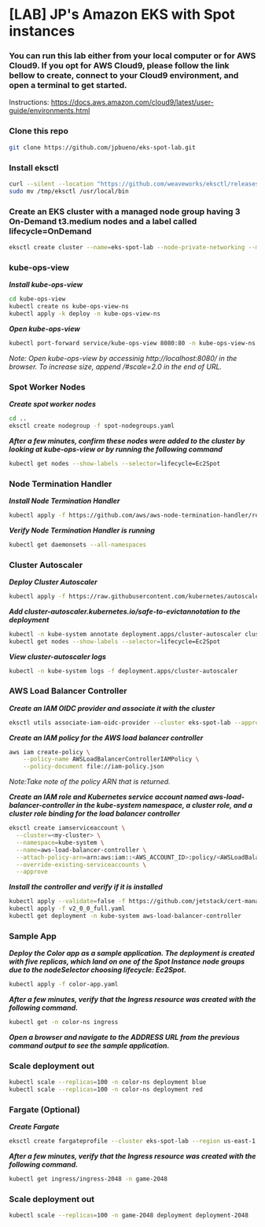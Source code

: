 # [LAB] JP's Amazon EKS with Spot instances

### You can run this lab either from your local computer or for AWS Cloud9. If you opt for AWS Cloud9, please follow the link bellow to create, connect to your Cloud9 environment, and open a terminal to get started.

Instructions: https://docs.aws.amazon.com/cloud9/latest/user-guide/environments.html

### Clone this repo
```bash
git clone https://github.com/jpbueno/eks-spot-lab.git
```

### Install eksctl
```bash
curl --silent --location "https://github.com/weaveworks/eksctl/releases/latest/download/eksctl_$(uname -s)_amd64.tar.gz" | tar xz -C /tmp
sudo mv /tmp/eksctl /usr/local/bin
```

### Create an EKS cluster with a managed node group having 3 On-Demand t3.medium nodes and a label called lifecycle=OnDemand

```bash
eksctl create cluster --name=eks-spot-lab --node-private-networking --managed --nodes=3 --region=us-east-1 --node-type t4g.medium --node-labels="lifecycle=OnDemand"
```
### kube-ops-view

***Install kube-ops-view***

```bash
cd kube-ops-view
kubectl create ns kube-ops-view-ns
kubectl apply -k deploy -n kube-ops-view-ns
```

***Open kube-ops-view***

```bash
kubectl port-forward service/kube-ops-view 8080:80 -n kube-ops-view-ns
```

_Note: Open kube-ops-view by accessinig http://localhost:8080/ in the browser. To increase size, append /#scale=2.0 in the end of URL._

### Spot Worker Nodes

***Create spot worker nodes***

```bash
cd ..
eksctl create nodegroup -f spot-nodegroups.yaml
```

***After a few minutes, confirm these nodes were added to the cluster by looking at kube-ops-view or by running the following command***

```bash
kubectl get nodes --show-labels --selector=lifecycle=Ec2Spot
```

### Node Termination Handler

***Install Node Termination Handler***

```bash
kubectl apply -f https://github.com/aws/aws-node-termination-handler/releases/download/v1.10.0/all-resources.yaml
```

***Verify Node Termination Handler is running***

```bash
kubectl get daemonsets --all-namespaces
```

### Cluster Autoscaler

***Deploy Cluster Autoscaler***

```bash
kubectl apply -f https://raw.githubusercontent.com/kubernetes/autoscaler/master/cluster-autoscaler/cloudprovider/aws/examples/cluster-autoscaler-autodiscover.yaml
```

***Add cluster-autoscaler.kubernetes.io/safe-to-evictannotation to the deployment***

```bash
kubectl -n kube-system annotate deployment.apps/cluster-autoscaler cluster-autoscaler.kubernetes.io/safe-to-evict="false"
kubectl get nodes --show-labels --selector=lifecycle=Ec2Spot
```

***View cluster-autoscaler logs***

```bash
kubectl -n kube-system logs -f deployment.apps/cluster-autoscaler
```

### AWS Load Balancer Controller

***Create an IAM OIDC provider and associate it with the cluster***

```bash
eksctl utils associate-iam-oidc-provider --cluster eks-spot-lab --approve
```

***Create an IAM policy for the AWS load balancer controller***

```bash
aws iam create-policy \
    --policy-name AWSLoadBalancerControllerIAMPolicy \
    --policy-document file://iam-policy.json
```

_Note:Take note of the policy ARN that is returned._

***Create an IAM role and Kubernetes service account named aws-load-balancer-controller in the kube-system namespace, a cluster role, and a cluster role binding for the load balancer controller***

```bash
eksctl create iamserviceaccount \
  --cluster=<my-cluster> \
  --namespace=kube-system \
  --name=aws-load-balancer-controller \
  --attach-policy-arn=arn:aws:iam::<AWS_ACCOUNT_ID>:policy/<AWSLoadBalancerControllerIAMPolicy> \
  --override-existing-serviceaccounts \
  --approve
```

***Install the controller and verify if it is installed***

```bash
kubectl apply --validate=false -f https://github.com/jetstack/cert-manager/releases/download/v1.0.2/cert-manager.yaml
kubectl apply -f v2_0_0_full.yaml
kubectl get deployment -n kube-system aws-load-balancer-controller
```

### Sample App

***Deploy the Color app as a sample application. The deployment is created with five replicas, which land on one of the Spot Instance node groups due to the nodeSelector choosing lifecycle: Ec2Spot.***

```bash
kubectl apply -f color-app.yaml
```

***After a few minutes, verify that the Ingress resource was created with the following command.***

```bash
kubectl get -n color-ns ingress
```

***Open a browser and navigate to the ADDRESS URL from the previous command output to see the sample application.***

### Scale deployment out

```bash
kubectl scale --replicas=100 -n color-ns deployment blue
kubectl scale --replicas=100 -n color-ns deployment red
```

### Fargate (Optional)

***Create Fargate***

```bash
eksctl create fargateprofile --cluster eks-spot-lab --region us-east-1 --name alb-sample-app --namespace game-2048
```
***After a few minutes, verify that the Ingress resource was created with the following command.***

```bash
kubectl get ingress/ingress-2048 -n game-2048
```

### Scale deployment out

```bash
kubectl scale --replicas=100 -n game-2048 deployment deployment-2048 